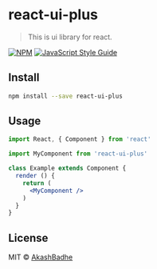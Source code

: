 # react-ui-plus

> This is ui library for react.

[![NPM](https://img.shields.io/npm/v/react-ui-plus.svg)](https://www.npmjs.com/package/react-ui-plus) [![JavaScript Style Guide](https://img.shields.io/badge/code_style-standard-brightgreen.svg)](https://standardjs.com)

## Install

```bash
npm install --save react-ui-plus
```

## Usage

```jsx
import React, { Component } from 'react'

import MyComponent from 'react-ui-plus'

class Example extends Component {
  render () {
    return (
      <MyComponent />
    )
  }
}
```

## License

MIT © [AkashBadhe](https://github.com/AkashBadhe)
